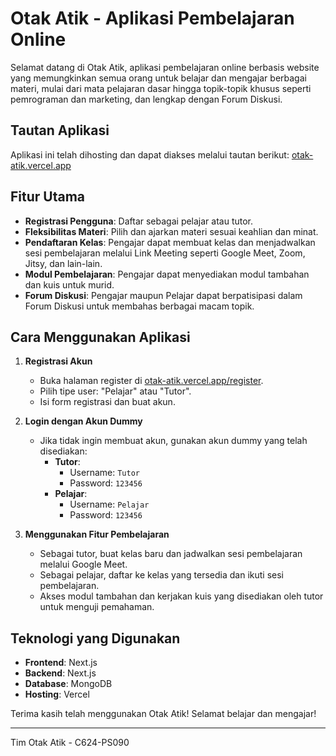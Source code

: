 # Otak Atik - Aplikasi Pembelajaran Online

Selamat datang di Otak Atik, aplikasi pembelajaran online berbasis website yang memungkinkan semua orang untuk belajar dan mengajar berbagai materi, mulai dari mata pelajaran dasar hingga topik-topik khusus seperti pemrograman dan marketing, dan lengkap dengan Forum Diskusi.

## Tautan Aplikasi
Aplikasi ini telah dihosting dan dapat diakses melalui tautan berikut: [otak-atik.vercel.app](https://otak-atik.vercel.app)

## Fitur Utama
- **Registrasi Pengguna**: Daftar sebagai pelajar atau tutor.
- **Fleksibilitas Materi**: Pilih dan ajarkan materi sesuai keahlian dan minat.
- **Pendaftaran Kelas**: Pengajar dapat membuat kelas dan menjadwalkan sesi pembelajaran melalui Link Meeting seperti Google Meet, Zoom, Jitsy, dan lain-lain.
- **Modul Pembelajaran**: Pengajar dapat menyediakan modul tambahan dan kuis untuk murid.
- **Forum Diskusi**: Pengajar maupun Pelajar dapat berpatisipasi dalam Forum Diskusi untuk membahas berbagai macam topik.

## Cara Menggunakan Aplikasi

1. **Registrasi Akun**
   - Buka halaman register di [otak-atik.vercel.app/register](https://otak-atik.vercel.app/login/register).
   - Pilih tipe user: "Pelajar" atau "Tutor".
   - Isi form registrasi dan buat akun.

2. **Login dengan Akun Dummy**
   - Jika tidak ingin membuat akun, gunakan akun dummy yang telah disediakan:
     - **Tutor**:
       - Username: `Tutor`
       - Password: `123456`
     - **Pelajar**:
       - Username: `Pelajar`
       - Password: `123456`

3. **Menggunakan Fitur Pembelajaran**
   - Sebagai tutor, buat kelas baru dan jadwalkan sesi pembelajaran melalui Google Meet.
   - Sebagai pelajar, daftar ke kelas yang tersedia dan ikuti sesi pembelajaran.
   - Akses modul tambahan dan kerjakan kuis yang disediakan oleh tutor untuk menguji pemahaman.

## Teknologi yang Digunakan
- **Frontend**: Next.js
- **Backend**: Next.js
- **Database**: MongoDB
- **Hosting**: Vercel

Terima kasih telah menggunakan Otak Atik! Selamat belajar dan mengajar!

---

Tim Otak Atik - C624-PS090
